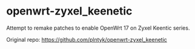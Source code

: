 # openwrt-zyxel_keenetic

Attempt to remake patches to enable OpenWrt 17 on Zyxel Keentic series.

Original repo: https://github.com/plntyk/openwrt-zyxel_keenetic
